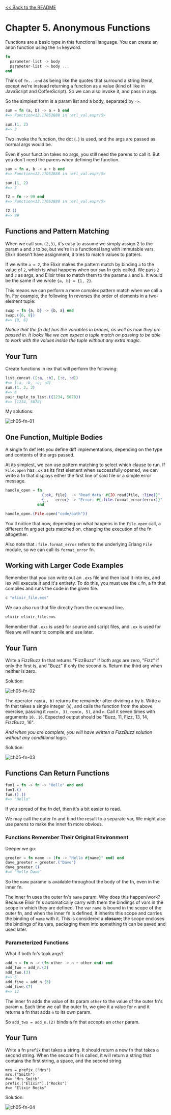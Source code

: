 [&lt;&lt; Back to the README](README.md)

# Chapter 5. Anonymous Functions

Functions are a basic type in this functional language. You can create an anon
function using the `fn` keyword.

```elixir
fn
  parameter-list -> body
  parameter-list -> body ...
end
```

Think of `fn...end` as being like the quotes that surround a string literal,
except we're instead returning a function as a value (kind of like in
JavaScript and CoffeeScript). So we can also invoke it, and pass in args.

So the simplest form is a param list and a body, separated by `->`.

```elixir
sum = fn (a, b) -> a + b end
#=> Function<12.17052888 in :erl_val.expr/5>

sum.(1, 2)
#=> 3
```

Two invoke the function, the dot (`.`) is used, and the args are passed as
normal args would be.

Even if your function takes no args, you still need the parens to call it. But
you don't need the parens when defining the function.

```elixir
sum = fn a, b -> a + b end
#=> Function<12.17052888 in :erl_val.expr/5>

sum.(1, 2)
#=> 3

f2 = fn -> 99 end
#=> Function<12.17052888 in :erl_val.expr/5>

f2.()
#=> 99
```

## Functions and Pattern Matching

When we call `sum.(2,3)`, it's easy to assume we simply assign 2 to the param
`a` and `3` to be, but we're in a functional lang with immutable vars. Elixir
doesn't have assignment, it tries to match values to patters.

If we write `a = 2`, the Elixir makes the pattern match by binding `a` to the
value of `2`, which is what happens when our `sum` fn gets called. We pass `2`
and `3` as args, and Elixir tries to match them to the params `a` and `b`. It
would be the same if we wrote `{a, b} = {1, 2}`.

This means we can perform a more complex pattern match when we call a fn. For
example, the following fn reverses the order of elements in a two-element
tuple:

```elixir
swap = fn {a, b} -> {b, a} end
swap.({6, 8})
#=> {8, 6}
```

*Notice that the fn def has the variables in braces, as well as how they are
passed in. It looks like we can expect a tuple match on passing to be able to
work with the values inside the tuple without any extra magic.*

## Your Turn

Create functions in iex that will perform the following:

```elixir
list_concat.([:a, :b], [:c, :d])
#=> [:a, :b, :c, :d]
sum.(1, 2, 3)
#=> 6
pair_tuple_to_list.({1234, 5678})
#=> [1234, 5678]
```

My solutions:

![ch05-fn-01](ch05-fn-01.png)

## One Function, Multiple Bodies

A single fn def lets you define diff implementations, depending on the type and
contents of the args passed.

At its simplest, we can use pattern matching to select which clause to run. If
`File.open` has `:ok` as its first element when successfully opened, we can
write a fn that displays either the first line of said file or a simple error
message.

```elixir
handle_open = fn
                {:ok, file}  -> "Read data: #{IO.read(file, :line)}"
                {_,   error} -> "Error: #{:file.format_error(error)}"
              end

handle_open.(File.open("code/path"))
```

You'll notice that now, depending on what happens in the `File.open` call, a
different fn arg set gets matched on, changing the execution of the fn
altogether.

Also note that `:file.format_error` refers to the underlying Erlang `File`
module, so we can call its `format_error` fn.

## Working with Larger Code Examples

Remember that you can write out an `.exs` file and then load it into iex, and
iex will execute it and it's entirety. To do this, you must use the `c` fn, a
fn that compiles and runs the code in the given file.

```elixir
c "elixir_file.exs"
```

We can also run that file directly from the command line.

```sh
elxiir elixir_file.exs
```

Remember that `.exs` is used for source and script files, and `.ex` is used for
files we will want to compile and use later.

## Your Turn

Write a FizzBuzz fn that returns "FizzBuzz" if both args are zero, "Fizz" if
only the first is, and "Buzz" if only the second is. Return the third arg when
neither is zero.

Solution:

![ch05-fn-02](ch05-fn-02.png)

The operator `rem(a, b)` returns the remainder after dividing `a` by `b`.
Write a fn that takes a single integer (`n`), and calls the function from the
above exercise, passing it `rem(n, 3)`, `rem(n, 5)`, and `n`. Call it seven
times with arguments `10..16`. Expected output should be "Buzz, 11, Fizz, 13,
14, FizzBuzz, 16".

*And when you are complete, you will have written a FizzBuzz solution without
any conditional logic.*

Solution:

![ch05-fn-03](ch05-fn-03.png)

## Functions Can Return Functions

```elixir
fun1 = fn -> fn -> "Hello" end end
fun1.()
fun.().()
#=> "Hello"
```

If you spread of the fn def, then it's a bit easier to read.

We may call the outer fn and bind the result to a separate var, We might also
use parens to make the inner fn more obvious.

### Functions Remember Their Original Environment

Deeper we go:

```elixir
greeter = fn name -> (fn -> "Hello #{name}" end) end
dave_greeter = greeter.("Dave")
dave_greeter.()
#=> "Hello Dave"
```

So the `name` parame is available throughout the body of the fn, even in the
inner fn.

The inner fn uses the outer fn's `name` param. Why does this happen/work?
Because Elixir fn's automatically carry with them the bindings of vars in the
scope in which they are defined. The var `name` is bound in the scope of the
outer fn, and when the inner fn is defined, it inherits this scope and carries
the binding of `name` with it. This is considered a **closure**; the scope
encloses the bindings of its vars, packaging them into something th can be
saved and used later.

### Parameterized Functions

What if both fn's took args?

```elixir
add_n = fn n -> (fn other -> n + other end) end
add_two = add_n.(2)
add_two.(3)
#=> 5
add_five = add_n.(5)
add_five.(7)
#=> 12
```

The inner fn adds the value of its param `other` to the value of the outer fn's
param `n`. Each time we call the outer fn, we give it a value for `n` and it
returns a fn that adds `n` to its own param.

So `add_two = add_n.(2)` binds a fn that accepts an `other` param.

## Your Turn

Write a fn `prefix` that takes a string. It should return a new fn that takes
a second string. When the second fn is called, it will return a string that
contains the first string, a space, and the second string.

```elxir
mrs = prefix.("Mrs")
mrs.("Smith")
#=> "Mrs Smith"
prefix.("Elixir").("Rocks")
#=> "Elixir Rocks"
```

Solution:

![ch05-fn-04](ch05-fn-04.png)

